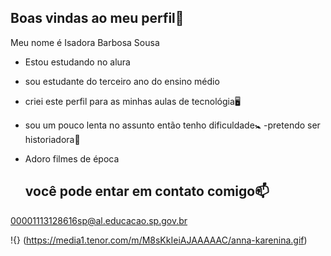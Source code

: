 ## Boas vindas ao meu perfil👑

Meu nome é Isadora Barbosa Sousa

- Estou estudando no alura
- sou estudante do terceiro ano do ensino médio
- criei este perfil para as minhas aulas de tecnológia🖥️
- sou um pouco lenta no assunto então tenho dificuldade🚼
-pretendo ser historiadora📖
- Adoro filmes de época


  ## você pode entar em contato comigo📫

 00001113128616sp@al.educacao.sp.gov.br

!{} (https://media1.tenor.com/m/M8sKkIeiAJAAAAAC/anna-karenina.gif)
